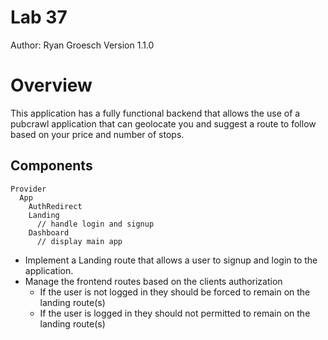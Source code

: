 # Lab 37 
Author: Ryan Groesch
Version 1.1.0

# Overview
This application has a fully functional backend that allows the use of a pubcrawl application that can geolocate you and suggest a route to follow based on your price and number of stops. 

## Components
```
Provider
  App
    AuthRedirect
    Landing
      // handle login and signup
    Dashboard
      // display main app
```

* Implement a Landing route that allows a user to signup and login to the application.
* Manage the frontend routes based on the clients authorization
  * If the user is not logged in they should be forced to remain on the landing route(s)
  * If the user is logged in they should not permitted to remain on the landing route(s)
